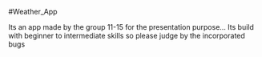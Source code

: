 #Weather_App

Its an app made by the group 11-15 for the presentation purpose...
Its build with beginner to intermediate skills so please judge by the incorporated bugs
